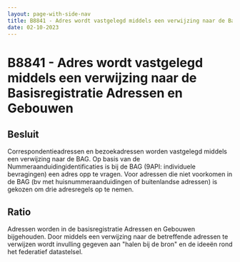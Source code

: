 ```yaml
---
layout: page-with-side-nav
title: B8841 - Adres wordt vastgelegd middels een verwijzing naar de Basisregistratie Adressen en Gebouwen
date: 02-10-2023
---
```


# B8841 - Adres wordt vastgelegd middels een verwijzing naar de Basisregistratie Adressen en Gebouwen

## Besluit

Correspondentieadressen en bezoekadressen worden vastgelegd middels een verwijzing naar de BAG. Op basis van de Nummeraanduidingidentificaties is bij de BAG (9API: individuele bevragingen) een adres opp te vragen. 
Voor adressen die niet voorkomen in de BAG (bv met huisnummeraanduidingen of buitenlandse adressen) is gekozen om drie adresregels op te nemen. 

## Ratio

Adressen worden in de basisregistratie Adressen en Gebouwen bijgehouden. Door middels een verwijzing naar de betreffende adressen te verwijzen wordt invulling gegeven aan "halen bij de bron" en de ideeën rond het federatief datastelsel. 

